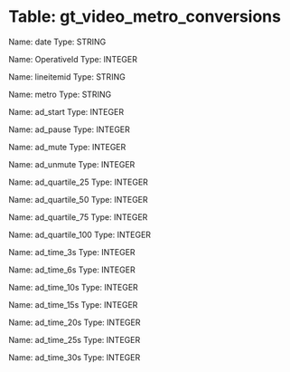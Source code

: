 Table: gt_video_metro_conversions
=================================

Name: date
Type: STRING

Name: OperativeId
Type: INTEGER

Name: lineitemid
Type: STRING

Name: metro
Type: STRING

Name: ad_start
Type: INTEGER

Name: ad_pause
Type: INTEGER

Name: ad_mute
Type: INTEGER

Name: ad_unmute
Type: INTEGER

Name: ad_quartile_25
Type: INTEGER

Name: ad_quartile_50
Type: INTEGER

Name: ad_quartile_75
Type: INTEGER

Name: ad_quartile_100
Type: INTEGER

Name: ad_time_3s
Type: INTEGER

Name: ad_time_6s
Type: INTEGER

Name: ad_time_10s
Type: INTEGER

Name: ad_time_15s
Type: INTEGER

Name: ad_time_20s
Type: INTEGER

Name: ad_time_25s
Type: INTEGER

Name: ad_time_30s
Type: INTEGER

